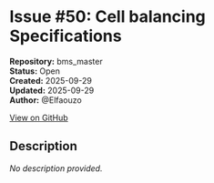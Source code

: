 # Issue #50: Cell balancing Specifications

**Repository:** bms_master  
**Status:** Open  
**Created:** 2025-09-29  
**Updated:** 2025-09-29  
**Author:** @Elfaouzo  

[View on GitHub](https://github.com/Simtestlab/bms_master/issues/50)

## Description

*No description provided.*